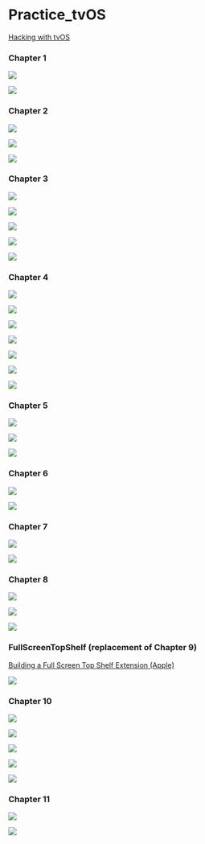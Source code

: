 # Practice_tvOS

[Hacking with tvOS](https://www.hackingwithswift.com/store/hacking-with-tvos)

### Chapter 1

![](images/1.png)

![](images/2.png)

### Chapter 2

![](images/3.png)

![](images/4.png)

![](images/5.png)

### Chapter 3

![](images/6.png)

![](images/7.png)

![](images/8.png)

![](images/9.png)

![](images/10.png)

### Chapter 4

![](images/11.png)

![](images/12.png)

![](images/13.png)

![](images/14.png)

![](images/15.png)

![](images/16.png)

![](images/17.png)

### Chapter 5

![](images/18.png)

![](images/19.png)

![](images/20.png)

### Chapter 6

![](images/21.png)

![](images/22.png)

### Chapter 7

![](images/23.png)

![](images/24.png)

### Chapter 8

![](images/25.png)

![](images/26.png)

![](images/27.png)

### FullScreenTopShelf (replacement of Chapter 9)

[Building a Full Screen Top Shelf Extension (Apple)](https://developer.apple.com/documentation/tvservices/building_a_full_screen_top_shelf_extension?changes=__3_1)

![](images/28.png)

### Chapter 10

![](images/29.png)

![](images/30.png)

![](images/31.png)

![](images/32.png)

![](images/33.png)

### Chapter 11

![](images/34.png)

![](images/35.png)

